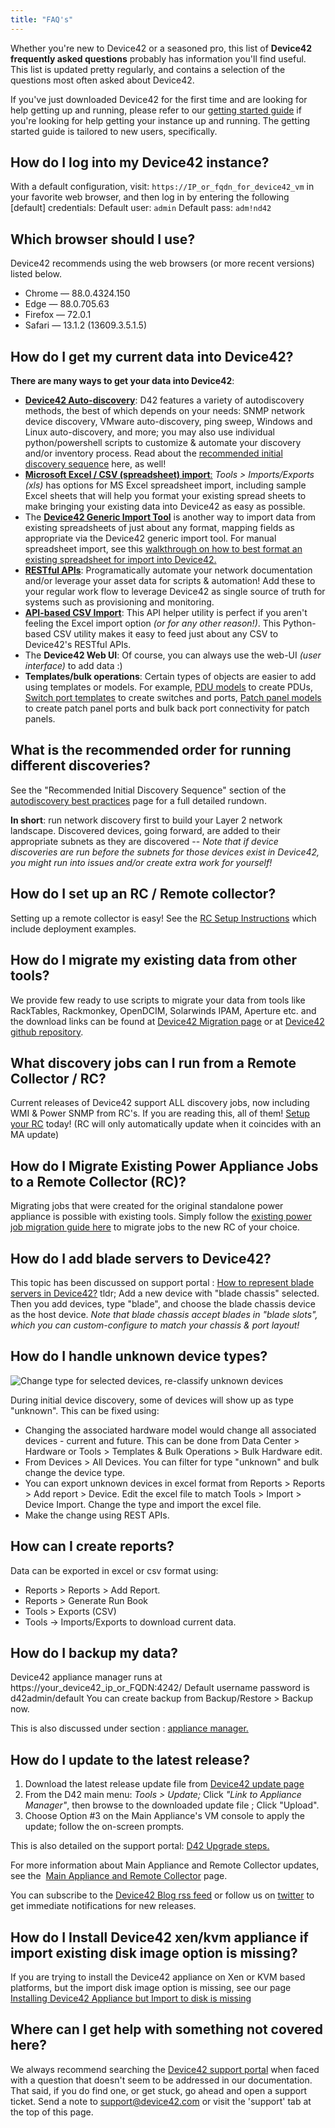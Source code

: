 ```yaml
---
title: "FAQ's"
---
```


Whether you're new to Device42 or a seasoned pro, this list of **Device42 frequently asked questions** probably has information you'll find useful. This list is updated pretty regularly, and contains a selection of the questions most often asked about Device42.

If you've just downloaded Device42 for the first time and are looking for help getting up and running, please refer to our [getting started guide](getstarted/index.md) if you're looking for help getting your instance up and running. The getting started guide is tailored to new users, specifically.

## How do I log into my Device42 instance?

With a default configuration, visit: `https://IP_or_fqdn_for_device42_vm` in your favorite web browser, and then log in by entering the following \[default\] credentials: Default user: `admin` Default pass: `adm!nd42`

## Which browser should I use?

Device42 recommends using the web browsers (or more recent versions) listed below.

- Chrome — 88.0.4324.150
- Edge — 88.0.705.63
- Firefox — 72.0.1
- Safari — 13.1.2 (13609.3.5.1.5)

## How do I get my current data into Device42?

**There are many ways to get your data into Device42**:

- [**Device42 Auto-discovery**](auto-discovery/index.md): D42 features a variety of autodiscovery methods, the best of which depends on your needs: SNMP network device discovery, VMware auto-discovery, ping sweep, Windows and Linux auto-discovery, and more; you may also use individual python/powershell scripts to customize & automate your discovery and/or inventory process. Read about the [recommended initial discovery sequence](auto-discovery/autodisc-best-practices.md) here, as well!
- [**Microsoft Excel / CSV (spreadsheet) import**:](integration/imports/index.md) _Tools > Imports/Exports (xls)_ has options for MS Excel spreadsheet import, including sample Excel sheets that will help you format your existing spread sheets to make bringing your existing data into Device42 as easy as possible.
- The [**Device42 Generic Import Tool**](https://www.device42.com/blog/2018/06/19/new-features-added-to-the-generic-import-tool/) is another way to import data from existing spreadsheets of just about any format, mapping fields as appropriate via the Device42 generic import tool. For manual spreadsheet import, see this [walkthrough on how to best format an existing spreadsheet for import into Device42.](getstarted/importing-data-from-existing-spreadsheets.mdx)
- [**RESTful APIs**](https://api.device42.com): Programatically automate your network documentation and/or leverage your asset data for scripts & automation! Add these to your regular work flow to leverage Device42 as single source of truth for systems such as provisioning and monitoring.
- [**API-based CSV Import**](integration/api-overview/importing-csv-files-into-d42-using-the-api-helper-utility.md): This API helper utility is perfect if you aren't feeling the Excel import option _(or for any other reason!)_. This Python-based CSV utility makes it easy to feed just about any CSV to Device42's RESTful APIs.
- The **Device42 Web UI**: Of course, you can always use the web-UI _(user interface)_ to add data :)
- **Templates/bulk operations**: Certain types of objects are easier to add using templates or models. For example, [PDU models](infrastructure-management/power-units/defining-pdu-models.md) to create PDUs, [Switch port templates](infrastructure-management/ipam/switch-templates.md) to create switches and ports, [Patch panel models](infrastructure-management/power-units/defining-pdu-models.md) to create patch panel ports and bulk back port connectivity for patch panels.

## What is the recommended order for running different discoveries?

See the "Recommended Initial Discovery Sequence" section of the [autodiscovery best practices](/auto-discovery/autodisc-best-practices/) page for a full detailed rundown.

**In short**: run network discovery first to build your Layer 2 network landscape. Discovered devices, going forward, are added to their appropriate subnets as they are discovered -- _Note that if device discoveries are run before the subnets for those devices exist in Device42, you might run into issues and/or create extra work for yourself!_

## How do I set up an RC / Remote collector?

Setting up a remote collector is easy! See the [RC Setup Instructions](auto-discovery/remote-collector-rc.md) which include deployment examples.

## How do I migrate my existing data from other tools?

We provide few ready to use scripts to migrate your data from tools like RackTables, Rackmonkey, OpenDCIM, Solarwinds IPAM, Aperture etc. and the download links can be found at [Device42 Migration page](https://www.device42.com/migrations/) or at [Device42 github repository](https://github.com/device42).

## What discovery jobs can I run from a Remote Collector / RC?

Current releases of Device42 support ALL discovery jobs, now including WMI & Power SNMP from RC's. If you are reading this, all of them! [Setup your RC](auto-discovery/remote-collector-rc.md) today! (RC will only automatically update when it coincides with an MA update)

## How do I Migrate Existing Power Appliance Jobs to a Remote Collector (RC)?

Migrating jobs that were created for the original standalone power appliance is possible with existing tools. Simply follow the [existing power job migration guide here](infrastructure-management/power-and-environmental-monitoring/power-rc-setup-job-migration.md) to migrate jobs to the new RC of your choice.

## How do I add blade servers to Device42?

This topic has been discussed on support portal : [How to represent blade servers in Device42?](https://support.device42.com/hc/en-usentries/23369387) tldr; Add a new device with "blade chassis" selected. Then you add devices, type "blade", and choose the blade chassis device as the host device. _Note that blade chassis accept blades in "blade slots", which you can custom-configure to match your chassis & port layout!_

## How do I handle unknown device types?

![Change type for selected devices, re-classify unknown devices](/assets/images/view-devices-change-selected-device-type.PNG)

During initial device discovery, some of devices will show up as type "unknown". This can be fixed using:

- Changing the associated hardware model would change all associated devices - current and future. This can be done from Data Center > Hardware or Tools > Templates & Bulk Operations > Bulk Hardware edit.
- From Devices > All Devices. You can filter for type "unknown" and bulk change the device type.
- You can export unknown devices in excel format from Reports > Reports > Add report > Device. Edit the excel file to match Tools > Import > Device Import. Change the type and import the excel file.
- Make the change using REST APIs.

## How can I create reports?

Data can be exported in excel or csv format using:

- Reports > Reports > Add Report.
- Reports > Generate Run Book
- Tools > Exports (CSV)
- Tools -> Imports/Exports to download current data.

## How do I backup my data?

Device42 appliance manager runs at https://your\_device42\_ip\_or\_FQDN:4242/ Default username password is d42admin/default You can create backup from Backup/Restore > Backup now.

This is also discussed under section : [appliance manager.](/administration/appliance-manager/)

## How do I update to the latest release?

1. Download the latest release update file from [Device42 update page](https://www.device42.com/update/)
2. From the D42 main menu: _Tools > Update;_ Click _"Link to Appliance Manager"_, then browse to the downloaded update file ; Click "Upload".
3. Choose Option #3 on the Main Appliance's VM console to apply the update; follow the on-screen prompts.

This is also detailed on the support portal: [D42 Upgrade steps.](https://support.device42.com/hc/en-usentries/21783332)

For more information about Main Appliance and Remote Collector updates, see the  [Main Appliance and Remote Collector](/administration/appliance-manager/) page.

You can subscribe to the [Device42 Blog rss feed](https://www.device42.com/blog/feed/) or follow us on [twitter](https://twitter.com/device42) to get immediate notifications for new releases.

## How do I Install Device42 xen/kvm appliance if import existing disk image option is missing?

If you are trying to install the Device42 appliance on Xen or KVM based platforms, but the import disk image option is missing, see our page [Installing Device42 Appliance but Import to disk is missing](/getstarted/installation/how-do-i-install-device42-xenkvm-appliance-if-import-existing-disk-image-option-is-missing/)

## Where can I get help with something not covered here?

We always recommend searching the [Device42 support portal](https://support.device42.com/hc/en-us) when faced with a question that doesn't seem to be addressed in our documentation. That said, if you do find one, or get stuck, go ahead and open a support ticket. Send a note to support@device42.com or visit the 'support' tab at the top of this page.

